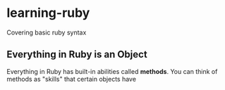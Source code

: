 # learning-ruby
Covering basic ruby syntax

## Everything in Ruby is an Object
Everything in Ruby has built-in abilities called **methods**. You can think of methods as "skills" that certain objects have